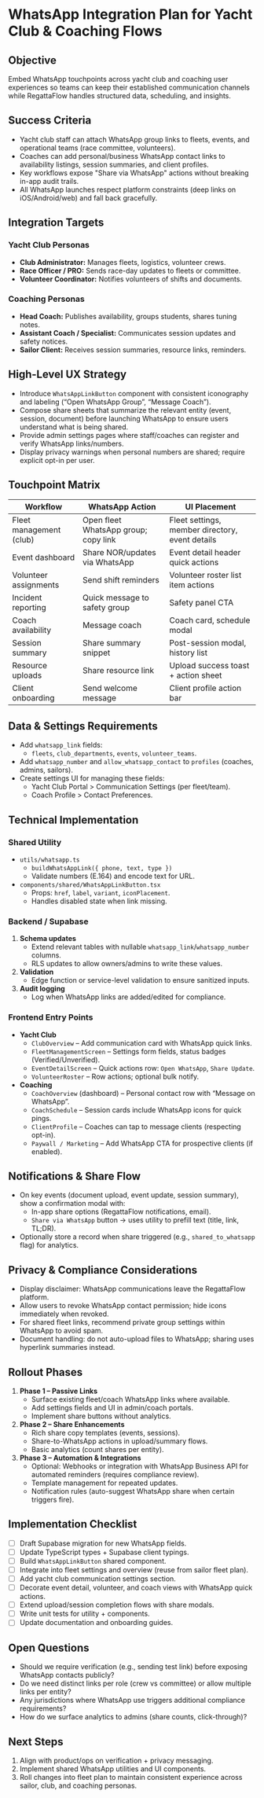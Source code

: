 # WhatsApp Integration Plan for Yacht Club & Coaching Flows

## Objective
Embed WhatsApp touchpoints across yacht club and coaching user experiences so teams can keep their established communication channels while RegattaFlow handles structured data, scheduling, and insights.

## Success Criteria
- Yacht club staff can attach WhatsApp group links to fleets, events, and operational teams (race committee, volunteers).
- Coaches can add personal/business WhatsApp contact links to availability listings, session summaries, and client profiles.
- Key workflows expose "Share via WhatsApp" actions without breaking in-app audit trails.
- All WhatsApp launches respect platform constraints (deep links on iOS/Android/web) and fall back gracefully.

## Integration Targets
### Yacht Club Personas
- **Club Administrator:** Manages fleets, logistics, volunteer crews.
- **Race Officer / PRO:** Sends race-day updates to fleets or committee.
- **Volunteer Coordinator:** Notifies volunteers of shifts and documents.

### Coaching Personas
- **Head Coach:** Publishes availability, groups students, shares tuning notes.
- **Assistant Coach / Specialist:** Communicates session updates and safety notices.
- **Sailor Client:** Receives session summaries, resource links, reminders.

## High-Level UX Strategy
- Introduce `WhatsAppLinkButton` component with consistent iconography and labeling (“Open WhatsApp Group”, “Message Coach”).
- Compose share sheets that summarize the relevant entity (event, session, document) before launching WhatsApp to ensure users understand what is being shared.
- Provide admin settings pages where staff/coaches can register and verify WhatsApp links/numbers.
- Display privacy warnings when personal numbers are shared; require explicit opt-in per user.

## Touchpoint Matrix
| Workflow | WhatsApp Action | UI Placement |
| --- | --- | --- |
| Fleet management (club) | Open fleet WhatsApp group; copy link | Fleet settings, member directory, event details |
| Event dashboard | Share NOR/updates via WhatsApp | Event detail header quick actions |
| Volunteer assignments | Send shift reminders | Volunteer roster list item actions |
| Incident reporting | Quick message to safety group | Safety panel CTA |
| Coach availability | Message coach | Coach card, schedule modal |
| Session summary | Share summary snippet | Post-session modal, history list |
| Resource uploads | Share resource link | Upload success toast + action sheet |
| Client onboarding | Send welcome message | Client profile action bar |

## Data & Settings Requirements
- Add `whatsapp_link` fields:
  - `fleets`, `club_departments`, `events`, `volunteer_teams`.
- Add `whatsapp_number` and `allow_whatsapp_contact` to `profiles` (coaches, admins, sailors).
- Create settings UI for managing these fields:
  - Yacht Club Portal > Communication Settings (per fleet/team).
  - Coach Profile > Contact Preferences.

## Technical Implementation
### Shared Utility
- `utils/whatsapp.ts`
  - `buildWhatsAppLink({ phone, text, type })`
  - Validate numbers (E.164) and encode text for URL.
- `components/shared/WhatsAppLinkButton.tsx`
  - Props: `href`, `label`, `variant`, `iconPlacement`.
  - Handles disabled state when link missing.

### Backend / Supabase
1. **Schema updates**
   - Extend relevant tables with nullable `whatsapp_link`/`whatsapp_number` columns.
   - RLS updates to allow owners/admins to write these values.
2. **Validation**
   - Edge function or service-level validation to ensure sanitized inputs.
3. **Audit logging**
   - Log when WhatsApp links are added/edited for compliance.

### Frontend Entry Points
- **Yacht Club**
  - `ClubOverview` – Add communication card with WhatsApp quick links.
  - `FleetManagementScreen` – Settings form fields, status badges (Verified/Unverified).
  - `EventDetailScreen` – Quick actions row: `Open WhatsApp`, `Share Update`.
  - `VolunteerRoster` – Row actions; optional bulk notify.
- **Coaching**
  - `CoachOverview` (dashboard) – Personal contact row with “Message on WhatsApp”.
  - `CoachSchedule` – Session cards include WhatsApp icons for quick pings.
  - `ClientProfile` – Coaches can tap to message clients (respecting opt-in).
  - `Paywall / Marketing` – Add WhatsApp CTA for prospective clients (if enabled).

## Notifications & Share Flow
- On key events (document upload, event update, session summary), show a confirmation modal with:
  - In-app share options (RegattaFlow notifications, email).
  - `Share via WhatsApp` button -> uses utility to prefill text (title, link, TL;DR).
- Optionally store a record when share triggered (e.g., `shared_to_whatsapp` flag) for analytics.

## Privacy & Compliance Considerations
- Display disclaimer: WhatsApp communications leave the RegattaFlow platform.
- Allow users to revoke WhatsApp contact permission; hide icons immediately when revoked.
- For shared fleet links, recommend private group settings within WhatsApp to avoid spam.
- Document handling: do not auto-upload files to WhatsApp; sharing uses hyperlink summaries instead.

## Rollout Phases
1. **Phase 1 – Passive Links**
   - Surface existing fleet/coach WhatsApp links where available.
   - Add settings fields and UI in admin/coach portals.
   - Implement share buttons without analytics.
2. **Phase 2 – Share Enhancements**
   - Rich share copy templates (events, sessions). 
   - Share-to-WhatsApp actions in upload/summary flows.
   - Basic analytics (count shares per entity).
3. **Phase 3 – Automation & Integrations**
   - Optional: Webhooks or integration with WhatsApp Business API for automated reminders (requires compliance review).
   - Template management for repeated updates.
   - Notification rules (auto-suggest WhatsApp share when certain triggers fire).

## Implementation Checklist
- [ ] Draft Supabase migration for new WhatsApp fields.
- [ ] Update TypeScript types + Supabase client typings.
- [ ] Build `WhatsAppLinkButton` shared component.
- [ ] Integrate into fleet settings and overview (reuse from sailor fleet plan).
- [ ] Add yacht club communication settings section.
- [ ] Decorate event detail, volunteer, and coach views with WhatsApp quick actions.
- [ ] Extend upload/session completion flows with share modals.
- [ ] Write unit tests for utility + components.
- [ ] Update documentation and onboarding guides.

## Open Questions
- Should we require verification (e.g., sending test link) before exposing WhatsApp contacts publicly?
- Do we need distinct links per role (crew vs committee) or allow multiple links per entity?
- Any jurisdictions where WhatsApp use triggers additional compliance requirements?
- How do we surface analytics to admins (share counts, click-through)?

## Next Steps
1. Align with product/ops on verification + privacy messaging.
2. Implement shared WhatsApp utilities and UI components.
3. Roll changes into fleet plan to maintain consistent experience across sailor, club, and coaching personas.
